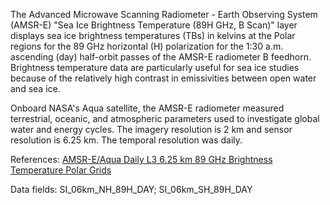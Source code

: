 The Advanced Microwave Scanning Radiometer - Earth Observing System (AMSR-E) "Sea Ice Brightness Temperature (89H GHz, B Scan)" layer displays sea ice brightness temperatures (TBs) in kelvins at the Polar regions for the 89 GHz horizontal (H) polarization for the 1:30 a.m. ascending (day) half-orbit passes of the AMSR-E radiometer B feedhorn. Brightness temperature data are particularly useful for sea ice studies because of the relatively high contrast in emissivities between open water and sea ice.

Onboard NASA's Aqua satellite, the AMSR-E radiometer measured terrestrial, oceanic, and atmospheric parameters used to investigate global water and energy cycles. The imagery resolution is 2 km and sensor resolution is 6.25 km. The temporal resolution was daily.

References: [AMSR-E/Aqua Daily L3 6.25 km 89 GHz Brightness Temperature Polar Grids](http://nsidc.org/data/ae_l2a)

Data fields: SI_06km_NH_89H_DAY; SI_06km_SH_89H_DAY

